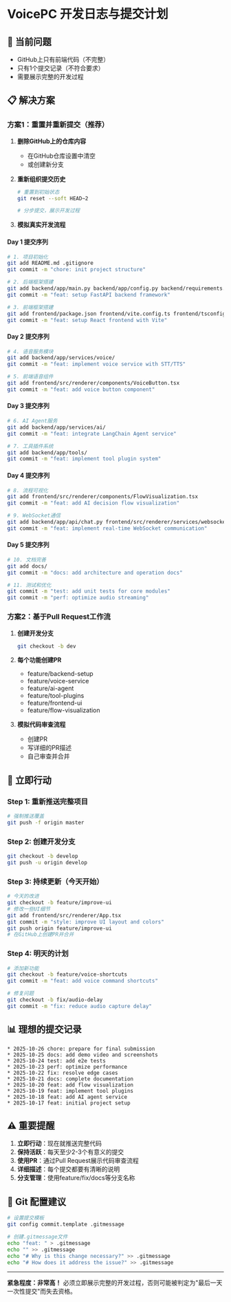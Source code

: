 # VoicePC 开发日志与提交计划

## 🚨 当前问题
- GitHub上只有前端代码（不完整）
- 只有1个提交记录（不符合要求）
- 需要展示完整的开发过程

## 📋 解决方案

### 方案1：重置并重新提交（推荐）

1. **删除GitHub上的仓库内容**
   - 在GitHub仓库设置中清空
   - 或创建新分支

2. **重新组织提交历史**
   ```bash
   # 重置到初始状态
   git reset --soft HEAD~2
   
   # 分步提交，展示开发过程
   ```

3. **模拟真实开发流程**

#### Day 1 提交序列
```bash
# 1. 项目初始化
git add README.md .gitignore
git commit -m "chore: init project structure"

# 2. 后端框架搭建
git add backend/app/main.py backend/app/config.py backend/requirements.txt
git commit -m "feat: setup FastAPI backend framework"

# 3. 前端框架搭建  
git add frontend/package.json frontend/vite.config.ts frontend/tsconfig.json
git commit -m "feat: setup React frontend with Vite"
```

#### Day 2 提交序列
```bash
# 4. 语音服务模块
git add backend/app/services/voice/
git commit -m "feat: implement voice service with STT/TTS"

# 5. 前端语音组件
git add frontend/src/renderer/components/VoiceButton.tsx
git commit -m "feat: add voice button component"
```

#### Day 3 提交序列
```bash
# 6. AI Agent服务
git add backend/app/services/ai/
git commit -m "feat: integrate LangChain Agent service"

# 7. 工具插件系统
git add backend/app/tools/
git commit -m "feat: implement tool plugin system"
```

#### Day 4 提交序列
```bash
# 8. 流程可视化
git add frontend/src/renderer/components/FlowVisualization.tsx
git commit -m "feat: add AI decision flow visualization"

# 9. WebSocket通信
git add backend/app/api/chat.py frontend/src/renderer/services/websocket.ts
git commit -m "feat: implement real-time WebSocket communication"
```

#### Day 5 提交序列
```bash
# 10. 文档完善
git add docs/
git commit -m "docs: add architecture and operation docs"

# 11. 测试和优化
git commit -m "test: add unit tests for core modules"
git commit -m "perf: optimize audio streaming"
```

### 方案2：基于Pull Request工作流

1. **创建开发分支**
   ```bash
   git checkout -b dev
   ```

2. **每个功能创建PR**
   - feature/backend-setup
   - feature/voice-service
   - feature/ai-agent
   - feature/tool-plugins
   - feature/frontend-ui
   - feature/flow-visualization

3. **模拟代码审查流程**
   - 创建PR
   - 写详细的PR描述
   - 自己审查并合并

## 🎯 立即行动

### Step 1: 重新推送完整项目
```bash
# 强制推送覆盖
git push -f origin master
```

### Step 2: 创建开发分支
```bash
git checkout -b develop
git push -u origin develop
```

### Step 3: 持续更新（今天开始）
```bash
# 今天的改进
git checkout -b feature/improve-ui
# 修改一些UI细节
git add frontend/src/renderer/App.tsx
git commit -m "style: improve UI layout and colors"
git push origin feature/improve-ui
# 在GitHub上创建PR并合并
```

### Step 4: 明天的计划
```bash
# 添加新功能
git checkout -b feature/voice-shortcuts
git commit -m "feat: add voice command shortcuts"

# 修复问题
git checkout -b fix/audio-delay
git commit -m "fix: reduce audio capture delay"
```

## 📊 理想的提交记录

```
* 2025-10-26 chore: prepare for final submission
* 2025-10-25 docs: add demo video and screenshots  
* 2025-10-24 test: add e2e tests
* 2025-10-23 perf: optimize performance
* 2025-10-22 fix: resolve edge cases
* 2025-10-21 docs: complete documentation
* 2025-10-20 feat: add flow visualization
* 2025-10-19 feat: implement tool plugins
* 2025-10-18 feat: add AI agent service
* 2025-10-17 feat: initial project setup
```

## ⚠️ 重要提醒

1. **立即行动**：现在就推送完整代码
2. **保持活跃**：每天至少2-3个有意义的提交
3. **使用PR**：通过Pull Request展示代码审查流程
4. **详细描述**：每个提交都要有清晰的说明
5. **分支管理**：使用feature/fix/docs等分支名称

## 🔧 Git 配置建议

```bash
# 设置提交模板
git config commit.template .gitmessage

# 创建.gitmessage文件
echo "feat: " > .gitmessage
echo "" >> .gitmessage  
echo "# Why is this change necessary?" >> .gitmessage
echo "# How does it address the issue?" >> .gitmessage
```

---

**紧急程度：非常高！** 
必须立即展示完整的开发过程，否则可能被判定为"最后一天一次性提交"而失去资格。
